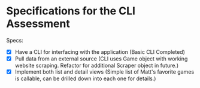 # Specifications for the CLI Assessment

Specs:
- [x] Have a CLI for interfacing with the application (Basic CLI Completed)
- [x] Pull data from an external source (CLI uses Game object with working website scraping.  Refactor for additional Scraper object in future.)
- [x] Implement both list and detail views (Simple list of Matt's favorite games is callable, can be drilled down into each one for details.)
